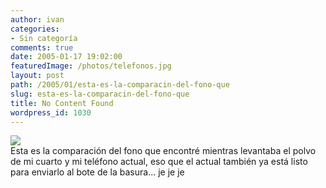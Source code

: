 ```yaml
---
author: ivan
categories:
- Sin categoría
comments: true
date: 2005-01-17 19:02:00
featuredImage: /photos/telefonos.jpg
layout: post
path: /2005/01/esta-es-la-comparacin-del-fono-que
slug: esta-es-la-comparacin-del-fono-que
title: No Content Found
wordpress_id: 1030
---
```


[![](https://photos1.blogger.com/img/39/1190/320/telefonos.jpg)](https://photos1.blogger.com/img/39/1190/640/telefonos.jpg)  
Esta es la comparación del fono que encontré mientras levantaba el polvo de mi cuarto y mi teléfono actual, eso que el actual también ya está listo para enviarlo al bote de la basura... je je je